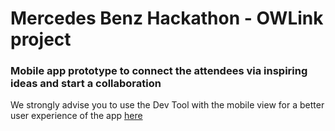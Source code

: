 # Mercedes Benz Hackathon - OWLink project
### Mobile app prototype to connect the attendees via inspiring ideas and start a collaboration

We strongly advise you to use the Dev Tool with the mobile view for a better user experience of the app [here](https://owlink.netlify.com/)
